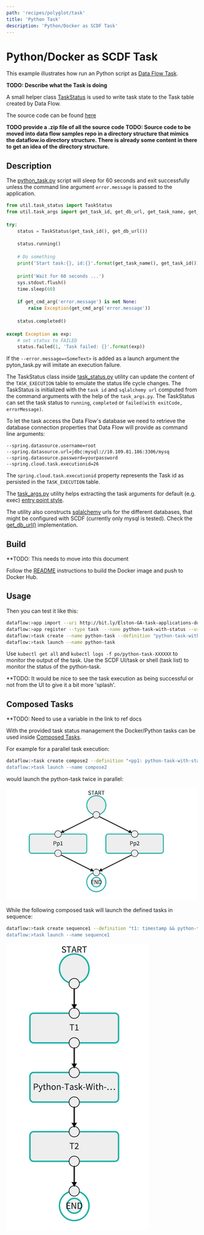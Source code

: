 ```yaml
---
path: 'recipes/polyglot/task'
title: 'Python Task'
description: 'Python/Docker as SCDF Task'
---
```


# Python/Docker as SCDF Task

This example illustrates how run an Python script as [Data Flow Task](http://docs.spring.io/spring-cloud-dataflow/docs/2.1.0.BUILD-SNAPSHOT/reference/htmlsingle/#spring-cloud-dataflow-task).

**TODO: Describe what the Task is doing**

A small helper class [TaskStatus](https://github.com/tzolov/scdf-polyglot-experiments/blob/master/python_task_with_status/util/task_status.py) is used to write task state to the Task table created by Data Flow.

The source code can be found [here](https://github.com/tzolov/scdf-polyglot-experiments/tree/master/python_task_with_status)

**TODO provide a .zip file of all the source code**
**TODO: Source code to be moved into data flow samples repo in a directory structure that mimics the dataflow.io directory structure. There is already some content in there to get an idea of the directory structure.**

## Description

The [python_task.py](https://github.com/tzolov/scdf-polyglot-experiments/blob/master/python_task_with_status/python_task.py) script will sleep for 60 seconds and exit successfully unless the command line argument `error.message` is passed to the application.

```python
from util.task_status import TaskStatus
from util.task_args import get_task_id, get_db_url, get_task_name, get_cmd_arg

try:
    status = TaskStatus(get_task_id(), get_db_url())

    status.running()

    # Do something
    print('Start task:{}, id:{}'.format(get_task_name(), get_task_id()))

    print('Wait for 60 seconds ...')
    sys.stdout.flush()
    time.sleep(60)

    if get_cmd_arg('error.message') is not None:
        raise Exception(get_cmd_arg('error.message'))

    status.completed()

except Exception as exp:
    # set status to FAILED
    status.failed(1, 'Task failed: {}'.format(exp))
```

If the `--error.message=<SomeText>` is added as a launch argument the pyton_task.py will imitate an execution failure.

The TaskStatus class inside [task_status.py](https://github.com/tzolov/scdf-polyglot-experiments/blob/master/python_task_with_status/util/task_status.py) utility can update the content of the `TASK_EXECUTION` table to emulate the status life cycle changes.
The TaskStatus is initialized with the `task id` and `sqlalchemy url` computed from the command arguments with the help of the `task_args.py`.
The TaskStatus can set the task status to `running`, `completed` or `failed(with exitCode, errorMessage)`.

To let the task access the Data Flow's database we need to retrieve the database connection properties that Data Flow will provide as command line arguments:

```
--spring.datasource.username=root
--spring.datasource.url=jdbc:mysql://10.109.81.186:3306/mysq
--spring.datasource.password=yourpassword
--spring.cloud.task.executionid=26
```

The `spring.cloud.task.executionid` property represents the Task id as persisted in the `TASK_EXECUTION` table.

The [task_args.py](https://github.com/tzolov/scdf-polyglot-experiments/blob/master/python_task_with_status/util/task_args.py) utility helps extracting the task arguments for default (e.g. exec) [entry point style](http://docs.spring.io/spring-cloud-dataflow/docs/2.1.0.BUILD-SNAPSHOT/reference/htmlsingle/#_entry_point_style_2).

The utility also constructs [sqlalchemy](https://www.sqlalchemy.org/) urls for the different databases, that might be configured with SCDF (currently only mysql is tested). Check the [get_db_url()](https://github.com/tzolov/scdf-polyglot-experiments/blob/master/python_task_with_status/util/task_args.py#L22) implementation.

## Build

\*\*TODO: This needs to move into this document

Follow the [README](https://github.com/tzolov/scdf-polyglot-experiments/blob/master/python_task_with_status/README.md) instructions to build the Docker image and push to Docker Hub.

## Usage

Then you can test it like this:

```bash
dataflow:>app import --uri http://bit.ly/Elston-GA-task-applications-docker
dataflow:>app register --type task  --name python-task-with-status --uri docker://tzolov/python_task_with_status:0.1
dataflow:>task create --name python-task --definition "python-task-with-status"
dataflow:>task launch --name python-task
```

Use `kubectl get all` and `kubectl logs -f po/python-task-XXXXXX` to monitor the output of the task. Use the SCDF UI/task or shell (task list) to monitor the status of the python-task.

\*\*TODO: It would be nice to see the task execution as being successful or not from the UI to give it a bit more 'splash'.

## Composed Tasks

\*\*TODO: Need to use a variable in the link to ref docs

With the provided task status management the Docker/Python tasks can be used inside [Composed Tasks](http://docs.spring.io/spring-cloud-dataflow/docs/2.1.0.BUILD-SNAPSHOT/reference/htmlsingle/#spring-cloud-dataflow-composed-tasks).

For example for a parallel task execution:

```bash
dataflow:>task create compose2 --definition "<pp1: python-task-with-status || pp2: python-task-with-status>”
dataflow:>task launch --name compose2
```

would launch the python-task twice in parallel:

![Parallel Composite Polyglot Tasks](images/polyglot-composite-task-parallel.png)

While the following composed task will launch the defined tasks in sequence:

```bash
dataflow:>task create sequence1 --definition "t1: timestamp && python-task-with-status && t2: timestamp”
dataflow:>task launch --name sequence1
```

![Sequence Composite Polyglot Tasks](images/polyglot-composite-task-sequencial.png)
